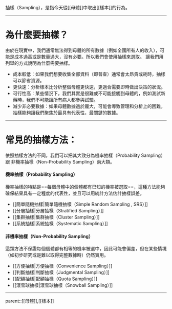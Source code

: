 抽樣（Sampling），是指今天從[[母體]]中取出[[樣本]]的行為。

- - -
# 為什麼要抽樣？
由於在現實中，我們通常無法得到母體的所有數據（例如全國所有人的收入），可能是成本過高或是數量過大，沒有必要。所以我們會使用抽樣來選取。
讓我們用列舉的方式說明為什麼需要抽樣。
- 成本較低：如果我們想要收集全部資料（即普查）通常會太昂貴或耗時，抽樣可以節省資源。
- 更快速：分析樣本比分析整個母體更快速，更適合需要即時做出決策的狀況。
- 可行性高：某些情況下，我們其實是很難或不可能接觸到母體的，例如測試新藥時，我們不可能讓所有病人都參與試驗。
- 減少非必要數據：如果母體數據過於龐大，可能會導致管理和分析上的困難，抽樣能夠讓我們聚焦於最具有代表性，最關鍵的數據。
- - -
# 常見的抽樣方法：
依照抽樣方法的不同，我們可以把其大致分為機率抽樣（Probability Sampling）跟 非機率抽樣（Non-Probability Sampling）兩大類。

#### 機率抽樣（Probability Sampling）
機率抽樣的特點是==每個母體中的個體都有已知的機率被選取==，這種方法能夠確保結果具有一定程度的代表性，並且可以用統計方法估計抽樣誤差。
- [[簡單隨機抽樣|簡單隨機抽樣（Simple Random Sampling , SRS）]]
- [[分層抽樣|分層抽樣（Stratified Sampling）]]
- [[集群抽樣|集群抽樣（Cluster Sampling）]]
- [[系統抽樣|系統抽樣（Systematic Sampling）]]

#### 非機率抽樣（Non-Probability Sampling）
這類方法不保證每個個體都有相等的機率被選中，因此可能會偏差，但在某些情境（如初步研究或是難以取得完整數據時）仍然實用。
- [[方便抽樣|方便抽樣（Convenience Sampling）]]
- [[判斷抽樣|判斷抽樣（Judgmental Sampling）]]
- [[配額抽樣|配額抽樣（Quota Sampling）]]
- [[滾雪球抽樣|滾雪球抽樣（Snowball Sampling）]]
- - -
parent::[[母體]],[[樣本]]